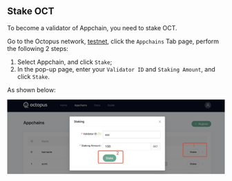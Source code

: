 ## Stake OCT

To become a validator of Appchain, you need to stake OCT.

Go to the Octopus network, [testnet](https://testnet.oct.network/), click the `Appchains` Tab page, perform the following 2 steps:

1. Select Appchain, and click `Stake`;
2. In the pop-up page, enter your `Validator ID` and `Staking Amount`, and click `Stake`.

As shown below:

![stake](../../maintain/validator_stake.jpg)
